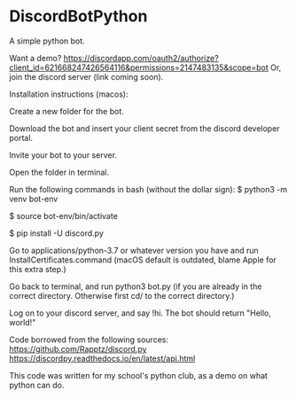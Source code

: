 # DiscordBotPython
A simple python bot.

Want a demo? https://discordapp.com/oauth2/authorize?client_id=621668247426564116&permissions=2147483135&scope=bot
Or, join the discord server (link coming soon).

Installation instructions (macos):

Create a new folder for the bot.

Download the bot and insert your client secret from the discord developer portal.

Invite your bot to your server.

Open the folder in terminal.

Run the following commands in bash (without the dollar sign):
$ python3 -m venv bot-env

$ source bot-env/bin/activate

$ pip install -U discord.py

Go to applications/python-3.7 or whatever version you have and run InstallCertificates.command (macOS default is outdated, blame Apple for this extra step.)

Go back to terminal, and run python3 bot.py (if you are already in the correct directory. Otherwise first cd/ to the correct directory.)

Log on to your discord server, and say !hi. The bot should return "Hello, world!"


Code borrowed from the following sources:
https://github.com/Rapptz/discord.py
https://discordpy.readthedocs.io/en/latest/api.html

This code was written for my school's python club, as a demo on what python can do.
